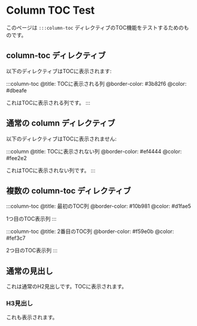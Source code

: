 # Column TOC Test

このページは `:::column-toc` ディレクティブのTOC機能をテストするためのものです。

## column-toc ディレクティブ

以下のディレクティブはTOCに表示されます:

:::column-toc
@title: TOCに表示される列
@border-color: #3b82f6
@color: #dbeafe

これはTOCに表示される列です。
:::

## 通常の column ディレクティブ

以下のディレクティブはTOCに表示されません:

:::column
@title: TOCに表示されない列
@border-color: #ef4444
@color: #fee2e2

これはTOCに表示されない列です。
:::

## 複数の column-toc ディレクティブ

:::column-toc
@title: 最初のTOC列
@border-color: #10b981
@color: #d1fae5

1つ目のTOC表示列
:::

:::column-toc
@title: 2番目のTOC列
@border-color: #f59e0b
@color: #fef3c7

2つ目のTOC表示列
:::

## 通常の見出し

これは通常のH2見出しです。TOCに表示されます。

### H3見出し

これも表示されます。

